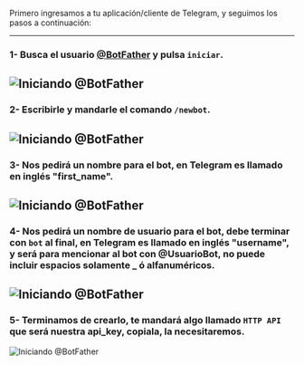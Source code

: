 Primero ingresamos a tu aplicación/cliente de Telegram, y seguimos los pasos a continuación:

------

### 1- Busca el usuario [@BotFather](https://telegram.me/botfather) y pulsa `iniciar`.

![Iniciando @BotFather](https://github.com/lenguaje-latino/LatGram/releases/download/0.5/1.png)
-

### 2- Escribirle y mandarle el comando `/newbot`.

![Iniciando @BotFather](https://github.com/lenguaje-latino/LatGram/releases/download/0.5/2.png)
-

### 3- Nos pedirá un nombre para el bot, en Telegram es llamado en inglés "first_name".

![Iniciando @BotFather](https://github.com/lenguaje-latino/LatGram/releases/download/0.5/3.png)
-
### 4- Nos pedirá un nombre de usuario para el bot, debe terminar con `bot` al final, en Telegram es llamado en inglés "username", y será para mencionar al bot con @UsuarioBot, no puede incluir espacios solamente _ ó alfanuméricos.

![Iniciando @BotFather](https://github.com/lenguaje-latino/LatGram/releases/download/0.5/4.png)
-

### 5- Terminamos de crearlo, te mandará algo llamado `HTTP API` que será nuestra api_key, copiala, la necesitaremos.

![Iniciando @BotFather](https://github.com/lenguaje-latino/LatGram/releases/download/0.5/5.png)
